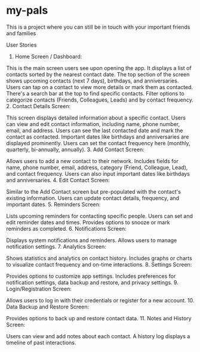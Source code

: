 # my-pals
This is a project where you can still be in touch with your important friends and families

User Stories
1. Home Screen / Dashboard:

This is the main screen users see upon opening the app.
It displays a list of contacts sorted by the nearest contact date.
The top section of the screen shows upcoming contacts (next 7 days), birthdays, and anniversaries.
Users can tap on a contact to view more details or mark them as contacted.
There's a search bar at the top to find specific contacts.
Filter options to categorize contacts (Friends, Colleagues, Leads) and by contact frequency.
2. Contact Details Screen:

This screen displays detailed information about a specific contact.
Users can view and edit contact information, including name, phone number, email, and address.
Users can see the last contacted date and mark the contact as contacted.
Important dates like birthdays and anniversaries are displayed prominently.
Users can set the contact frequency here (monthly, quarterly, bi-annually, annually).
3. Add Contact Screen:

Allows users to add a new contact to their network.
Includes fields for name, phone number, email, address, category (Friend, Colleague, Lead), and contact frequency.
Users can also input important dates like birthdays and anniversaries.
4. Edit Contact Screen:

Similar to the Add Contact screen but pre-populated with the contact's existing information.
Users can update contact details, frequency, and important dates.
5. Reminders Screen:

Lists upcoming reminders for contacting specific people.
Users can set and edit reminder dates and times.
Provides options to snooze or mark reminders as completed.
6. Notifications Screen:

Displays system notifications and reminders.
Allows users to manage notification settings.
7. Analytics Screen:

Shows statistics and analytics on contact history.
Includes graphs or charts to visualize contact frequency and on-time interactions.
8. Settings Screen:

Provides options to customize app settings.
Includes preferences for notification settings, data backup and restore, and privacy settings.
9. Login/Registration Screen:

Allows users to log in with their credentials or register for a new account.
10. Data Backup and Restore Screen:

Provides options to back up and restore contact data.
11. Notes and History Screen:

Users can view and add notes about each contact.
A history log displays a timeline of past interactions.
